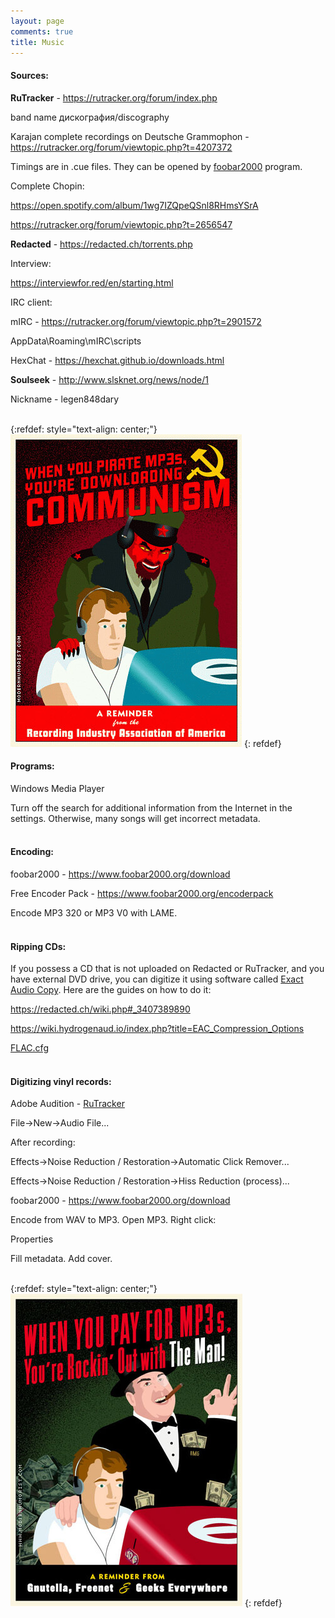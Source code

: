 ```yaml
---
layout: page
comments: true
title: Music
---
```


#### Sources:

**RuTracker** - <https://rutracker.org/forum/index.php>

band name дискография/discography

Karajan complete recordings on Deutsche Grammophon - <https://rutracker.org/forum/viewtopic.php?t=4207372>
	
Timings are in .cue files. They can be opened by [foobar2000](https://www.foobar2000.org/download) program.
	
Complete Chopin:
	
<https://open.spotify.com/album/1wg7IZQpeQSnl8RHmsYSrA>
	
<https://rutracker.org/forum/viewtopic.php?t=2656547>

**Redacted** - <https://redacted.ch/torrents.php>

Interview:

<https://interviewfor.red/en/starting.html>

IRC client:

mIRC - <https://rutracker.org/forum/viewtopic.php?t=2901572>

AppData\Roaming\mIRC\scripts

HexChat - <https://hexchat.github.io/downloads.html>

**Soulseek** - <http://www.slsknet.org/news/node/1>

Nickname - legen848dary
<br><br>

{:refdef: style="text-align: center;"}
![Communism](/images/communism.jpg)
{: refdef}
<br>

#### Programs:

Windows Media Player

Turn off the search for additional information from the Internet in the settings. Otherwise, many songs will get incorrect metadata.
<br><br>

#### Encoding:

foobar2000 - <https://www.foobar2000.org/download>

Free Encoder Pack - <https://www.foobar2000.org/encoderpack>

Encode MP3 320 or MP3 V0 with LAME.
<br><br>

#### Ripping CDs:

If you possess a CD that is not uploaded on Redacted or RuTracker, and you have external DVD drive, you can digitize it using software called [Exact Audio Copy](https://www.exactaudiocopy.de/en/index.php/resources/download/). Here are the guides on how to do it:

<https://redacted.ch/wiki.php#_3407389890>

<https://wiki.hydrogenaud.io/index.php?title=EAC_Compression_Options>

[FLAC.cfg](/files/FLAC.cfg)
<br><br>

#### Digitizing vinyl records:

Adobe Audition - [RuTracker](https://rutracker.org/forum/tracker.php?nm=adobe%20audition)

File->New->Audio File...

After recording:

Effects->Noise Reduction / Restoration->Automatic Click Remover...

Effects->Noise Reduction / Restoration->Hiss Reduction (process)...

foobar2000 - <https://www.foobar2000.org/download>

Encode from WAV to MP3. Open MP3. Right click:

Properties

Fill metadata. Add cover.
<br><br>

{:refdef: style="text-align: center;"}
![Capitalism](/images/capitalism.jpg)
{: refdef}